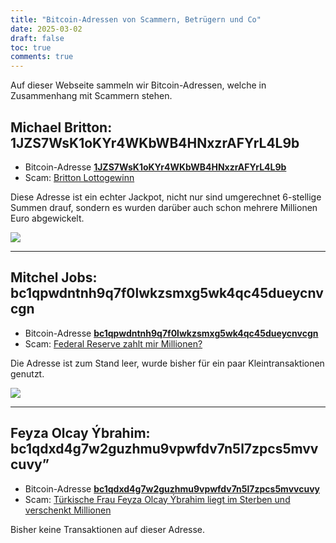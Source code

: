 ```yaml
---
title: "Bitcoin-Adressen von Scammern, Betrügern und Co"
date: 2025-03-02
draft: false
toc: true
comments: true
---
```


Auf dieser Webseite sammeln wir Bitcoin-Adressen, welche in Zusammenhang mit Scammern stehen. 

## Michael Britton: 1JZS7WsK1oKYr4WKbWB4HNxzrAFYrL4L9b

- Bitcoin-Adresse **[1JZS7WsK1oKYr4WKbWB4HNxzrAFYrL4L9b](https://www.blockchain.com/explorer/addresses/btc/1JZS7WsK1oKYr4WKbWB4HNxzrAFYrL4L9b)**
- Scam: [Britton Lottogewinn](/posts/2025-01-22-britton-lotto/)

Diese Adresse ist ein echter Jackpot, nicht nur sind umgerechnet 6-stellige Summen drauf, sondern es wurden darüber auch schon mehrere Millionen Euro abgewickelt.

![](/bitcoin/1JZS7WsK1oKYr4WKbWB4HNxzrAFYrL4L9b.webp)

--------

## Mitchel Jobs: bc1qpwdntnh9q7f0lwkzsmxg5wk4qc45dueycnvcgn

- Bitcoin-Adresse **[bc1qpwdntnh9q7f0lwkzsmxg5wk4qc45dueycnvcgn](https://www.blockchain.com/explorer/addresses/btc/bc1qpwdntnh9q7f0lwkzsmxg5wk4qc45dueycnvcgn)**
- Scam: [Federal Reserve zahlt mir Millionen?](/posts/2025-02-02_mitchel-jobs/)

Die Adresse ist zum Stand leer, wurde bisher für ein paar Kleintransaktionen genutzt.

![](/bitcoin/bc1qpwdntnh9q7f0lwkzsmxg5wk4qc45dueycnvcgn.webp)

--------

## Feyza Olcay Ýbrahim: bc1qdxd4g7w2guzhmu9vpwfdv7n5l7zpcs5mvvcuvy”

- Bitcoin-Adresse **[bc1qdxd4g7w2guzhmu9vpwfdv7n5l7zpcs5mvvcuvy](https://www.blockchain.com/de/explorer/addresses/btc/bc1qdxd4g7w2guzhmu9vpwfdv7n5l7zpcs5mvvcuvy)**
- Scam: [Türkische Frau Feyza Olcay Ýbrahim liegt im Sterben und verschenkt Millionen](/posts/2024-12-25_turkish_sick_woman/)

Bisher keine Transaktionen auf dieser Adresse.


